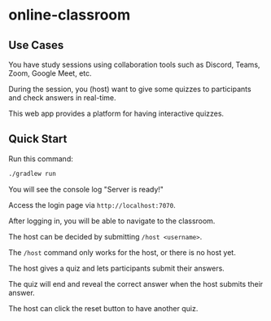 # online-classroom

## Use Cases

You have study sessions using collaboration tools such as Discord, Teams, Zoom, Google Meet, etc.

During the session, you (host) want to give some quizzes to participants and check answers in real-time.

This web app provides a platform for having interactive quizzes.

## Quick Start

Run this command:
```sh
./gradlew run
```

You will see the console log "Server is ready!"

Access the login page via `http://localhost:7070`.

After logging in, you will be able to navigate to the classroom.

The host can be decided by submitting `/host <username>`.

The `/host` command only works for the host, or there is no host yet.

The host gives a quiz and lets participants submit their answers.

The quiz will end and reveal the correct answer when the host submits their answer.

The host can click the reset button to have another quiz.

